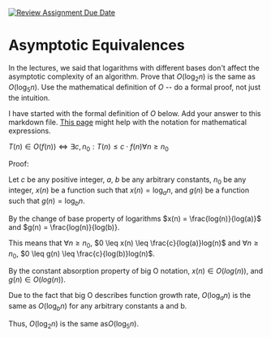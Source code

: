 [![Review Assignment Due Date](https://classroom.github.com/assets/deadline-readme-button-24ddc0f5d75046c5622901739e7c5dd533143b0c8e959d652212380cedb1ea36.svg)](https://classroom.github.com/a/fbkbKZ5N)
# Asymptotic Equivalences

In the lectures, we said that logarithms with different bases don't affect the
asymptotic complexity of an algorithm. Prove that $O(\log_{2} n)$ is the same as
$O(\log_{5} n)$. Use the mathematical definition of $O$ -- do a formal proof,
not just the intuition.

I have started with the formal definition of $O$ below. Add your answer to this
markdown file. [This
page](https://docs.github.com/en/get-started/writing-on-github/working-with-advanced-formatting/writing-mathematical-expressions)
might help with the notation for mathematical expressions.

$T(n) \in O(f(n)) \iff \exists c, n_0: T(n) \leq c \cdot f(n) \forall n \geq n_0$

Proof:

Let $c$ be any positive integer, $a$, $b$ be any arbitrary constants, $n_0$ be any integer, $x(n)$ be a function such that $x(n) = \log_{a} n$, and $g(n)$ be a function such that $g(n) = \log_{b} n$.

By the change of base property of logarithms $x(n) = \frac{log(n)}{log(a)}$ and $g(n) = \frac{log(n)}{log(b)}.

This means that $\forall n \geq n_0$, $0 \leq x(n) \leq \frac{c}{log(a)}log(n)$ and $\forall n \geq n_0$, $0 \leq g(n) \leq \frac{c}{log(b)}log(n)$.

By the constant absorption property of big O notation, $x(n) \in O(log(n))$, and $g(n) \in O(log(n))$. 

Due to the fact that big O describes function growth rate, $O(\log_{a} n)$ is the same as $O(\log_{b} n)$ for any arbitrary constants a and b.

Thus, $O(\log_{2} n)$ is the same as$O(\log_{5} n)$.
